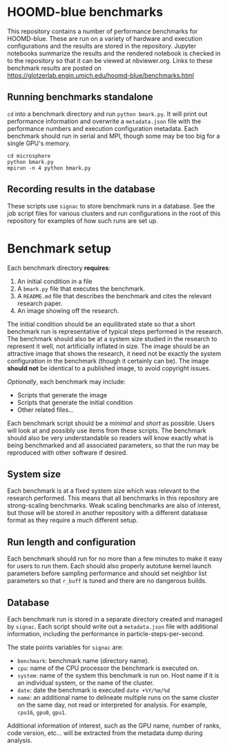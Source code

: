 # HOOMD-blue benchmarks

This repository contains a number of performance benchmarks for HOOMD-blue. These are run on a variety of hardware
and execution configurations and the results are stored in the repository. Jupyter notebooks summarize the results
and the rendered notebook is checked in to the repository so that it can be viewed at nbviewer.org. Links to these
benchmark results are posted on https://glotzerlab.engin.umich.edu/hoomd-blue/benchmarks.html

## Running benchmarks standalone

`cd` into a benchmark directory and run `python bmark.py`. It will print out performance information
and overwrite a `metadata.json` file with the performance numbers and execution configuration metadata. Each benchmark
should run in serial and MPI, though some may be too big for a single GPU's memory.

```
cd microsphere
python bmark.py
mpirun -n 4 python bmark.py
```

## Recording results in the database

These scripts use `signac` to store benchmark runs in a database. See the job script files for various clusters
and run configurations in the root of this repository for examples of how such runs are set up.

# Benchmark setup

Each benchmark directory **requires**:

1. An initial condition in a file
2. A `bmark.py` file that executes the benchmark.
3. A `README.md` file that describes the benchmark and cites the relevant research paper.
4. An image showing off the research.

The initial condition should be an equilibrated state so that a short benchmark run is representative of typical
steps performed in the research. The benchmark should also be at a system size studied in the research to represent
it well, not artificially inflated in size. The image should be an attractive image that shows the research, it need
not be exactly the system configuration in the benchmark (though it certainly can be). The image **should not** be
identical to a published image, to avoid copyright issues.

*Optionally*, each benchmark may include:

* Scripts that generate the image
* Scripts that generate the initial condition
* Other related files...

Each benchmark script should be a *minimal* and *short* as possible. Users will look at and possibly use items from these
scripts. The benchmark should also be very understandable so readers will know exactly what is being benchmarked
and all associated parameters, so that the run may be reproduced with other software if desired.

## System size

Each benchmark is at a fixed system size which was relevant to the research performed. This means that all benchmarks
in this repository are strong-scaling benchmarks. Weak scaling benchmarks are also of interest, but those will be
stored in another repository with a different database format as they require a much different setup.

## Run length and configuration

Each benchmark should run for no more than a few minutes to make it easy for users to run them. Each should also
properly autotune kernel launch parameters before sampling performance and should set neighbor list parameters so that
`r_buff` is tuned and there are no dangerous builds.

## Database

Each benchmark run is stored in a separate directory created and managed by `signac`. Each script should write out
a `metadata.json` file with additional information, including the performance in particle-steps-per-second.

The state points variables for `signac` are:

* `benchmark`: benchmark name (directory name).
* `cpu`: name of the CPU processor the benchmark is executed on.
* `system`: name of the system this benchmark is run on. Host name if it is an individual system, or the name of the
            cluster.
* `date`: date the benchmark is executed `date +%Y/%m/%d`
* `name`: an additional name to delineate multiple runs on the same cluster on the same day, not read or interpreted for
          analysis. For example, `cpu16`, `gpu0`, `gpu1`.

Additional information of interest, such as the GPU name, number of ranks, code version, etc... will be extracted from
the metadata dump during analysis.
